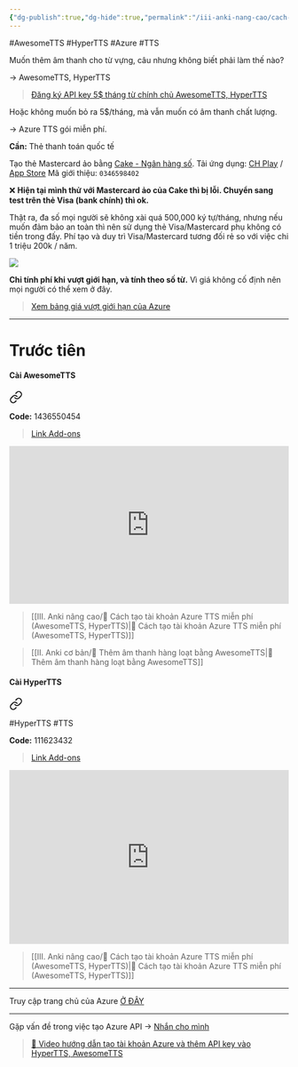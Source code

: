 ```yaml
---
{"dg-publish":true,"dg-hide":true,"permalink":"/iii-anki-nang-cao/cach-tao-tai-khoan-azure-tts-mien-phi-awesome-tts-hyper-tts/","hide":true,"dgPassFrontmatter":true}
---
```


#AwesomeTTS #HyperTTS #Azure #TTS 

Muốn thêm âm thanh cho từ vựng, câu nhưng không biết phải làm thế nào?

→ AwesomeTTS, HyperTTS

> [Đăng ký API key 5$ tháng từ chính chủ AwesomeTTS, HyperTTS](https://languagetools.anki.study/awesometts-plus)

Hoặc không muốn bỏ ra 5$/tháng, mà vẫn muốn có âm thanh chất lượng.

→ Azure TTS gói miễn phí. 

**Cần:** Thẻ thanh toán quốc tế 

Tạo thẻ Mastercard ảo bằng [Cake - Ngân hàng số](https://cake.vn/).
Tải ứng dụng: [CH Play](https://play.google.com/store/apps/details?id=xyz.be.cake) / [App Store](https://apps.apple.com/vn/app/cake-ng%C3%A2n-h%C3%A0ng-s%E1%BB%91/id1551907051?l=vi)
Mã giới thiệu: ```0346598402```

❌ **Hiện tại mình thử với Mastercard ảo của Cake thì bị lỗi. Chuyển sang test trên thẻ Visa (bank chính) thì ok.** 

Thật ra, đa số mọi người sẽ không xài quá 500,000 ký tự/tháng, nhưng nếu muốn đảm bảo an toàn thì nên sử dụng thẻ Visa/Mastercard phụ không có tiền trong đấy. Phí tạo và duy trì Visa/Mastercard tương đối rẻ so với việc chi 1 triệu 200k / năm.

![](https://i.imgur.com/rDt6oiT.png)

**Chỉ tính phí khi vượt giới hạn, và tính theo số từ.**
Vì giá không cố định nên mọi người có thể xem ở đây.

> [Xem bảng giá vượt giới hạn của Azure](https://azure.microsoft.com/en-us/pricing/details/cognitive-services/speech-services/)

---
# Trước tiên

#### Cài AwesomeTTS


<div class="transclusion internal-embed is-loaded"><a class="markdown-embed-link" href="/cai-awesome-tts/" aria-label="Open link"><svg xmlns="http://www.w3.org/2000/svg" width="24" height="24" viewBox="0 0 24 24" fill="none" stroke="currentColor" stroke-width="2" stroke-linecap="round" stroke-linejoin="round" class="svg-icon lucide-link"><path d="M10 13a5 5 0 0 0 7.54.54l3-3a5 5 0 0 0-7.07-7.07l-1.72 1.71"></path><path d="M14 11a5 5 0 0 0-7.54-.54l-3 3a5 5 0 0 0 7.07 7.07l1.71-1.71"></path></svg></a><div class="markdown-embed">





**Code:** 1436550454

> [Link Add-ons](https://ankiweb.net/shared/info/1436550454)

<div style="position: relative; padding-bottom: 56.25%; height: 0; overflow: hidden;">
  <iframe style="position: absolute; top: 0; left: 0; width: 100%; height: 100%;" src="https://www.youtube.com/embed/70py7QOzveQ" title="YouTube video player" frameborder="0" allow="accelerometer; autoplay; clipboard-write; encrypted-media; gyroscope; picture-in-picture; web-share" allowfullscreen></iframe>
</div>

> [[III. Anki nâng cao/👑 Cách tạo tài khoản Azure TTS miễn phí (AwesomeTTS, HyperTTS)\|👑 Cách tạo tài khoản Azure TTS miễn phí (AwesomeTTS, HyperTTS)]]

> [[II. Anki cơ bản/👑 Thêm âm thanh hàng loạt bằng AwesomeTTS\|👑 Thêm âm thanh hàng loạt bằng AwesomeTTS]]

</div></div>


#### Cài HyperTTS


<div class="transclusion internal-embed is-loaded"><a class="markdown-embed-link" href="/ii-anki-co-ban/cai-hyper-tts/" aria-label="Open link"><svg xmlns="http://www.w3.org/2000/svg" width="24" height="24" viewBox="0 0 24 24" fill="none" stroke="currentColor" stroke-width="2" stroke-linecap="round" stroke-linejoin="round" class="svg-icon lucide-link"><path d="M10 13a5 5 0 0 0 7.54.54l3-3a5 5 0 0 0-7.07-7.07l-1.72 1.71"></path><path d="M14 11a5 5 0 0 0-7.54-.54l-3 3a5 5 0 0 0 7.07 7.07l1.71-1.71"></path></svg></a><div class="markdown-embed">




#HyperTTS #TTS 

**Code:** 111623432

> [Link Add-ons](https://ankiweb.net/shared/info/111623432)

<div style="position: relative; padding-bottom: 56.25%; padding-top: 30px; height: 0; overflow: hidden;">
  <iframe style="position: absolute; top: 0; left: 0; width: 100%; height: 100%;" src="https://www.youtube.com/embed/kJ9-JU4AYP4" title="YouTube video player" frameborder="0" allow="accelerometer; autoplay; clipboard-write; encrypted-media; gyroscope; picture-in-picture; web-share" allowfullscreen></iframe>
</div>

> [[III. Anki nâng cao/👑 Cách tạo tài khoản Azure TTS miễn phí (AwesomeTTS, HyperTTS)\|👑 Cách tạo tài khoản Azure TTS miễn phí (AwesomeTTS, HyperTTS)]]

</div></div>


---

Truy cập trang chủ của Azure [Ở ĐÂY](https://azure.microsoft.com/en-us/)

---
Gặp vấn đề trong việc tạo Azure API → [Nhắn cho mình](https://www.facebook.com/tui.la.phuc747)

> [👑 Video hướng dẫn tạo tài khoản Azure và thêm API key vào HyperTTS, AwesomeTTS](https://www.facebook.com/groups/ankikhoa2/posts/666346462214323)
